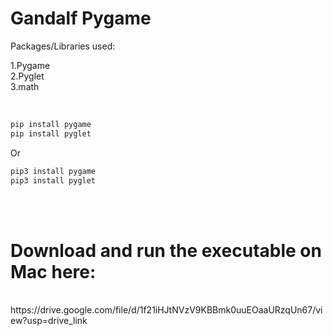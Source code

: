 # Gandalf Pygame

Packages/Libraries used:

1.Pygame<br>
2.Pyglet<br>
3.math<br><br>



```python

pip install pygame
pip install pyglet

```

Or 

```python
pip3 install pygame
pip3 install pyglet

```

<br><br>

# Download and run the executable on Mac here:

<br>
https://drive.google.com/file/d/1f21iHJtNVzV9KBBmk0uuEOaaURzqUn67/view?usp=drive_link
